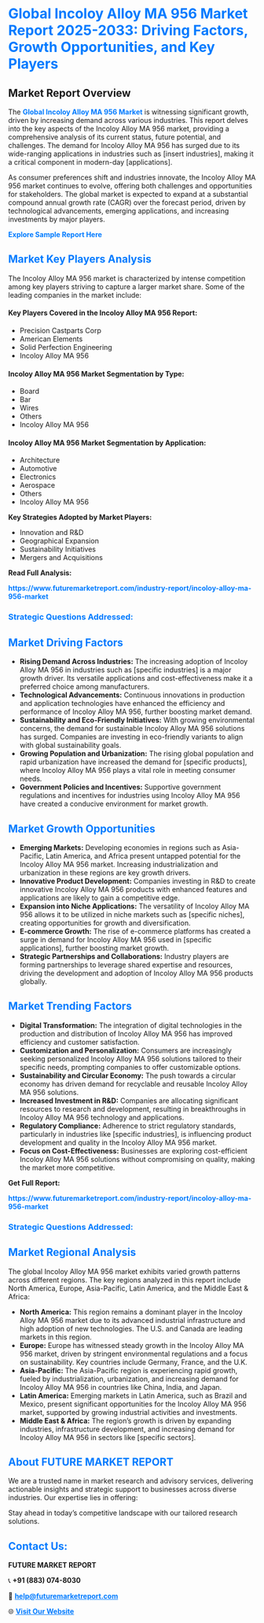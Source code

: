 <h1 style="color: #007BFF;">Global Incoloy Alloy MA 956 Market Report 2025-2033: Driving Factors, Growth Opportunities, and Key Players</h1>

<section id="overview">
<h2>Market Report Overview</h2>
<p>The <a href="https://www.futuremarketreport.com/industry-report/incoloy-alloy-ma-956-market" style="color: #007BFF; text-decoration: none;"><strong>Global Incoloy Alloy MA 956 Market</strong></a> is witnessing significant growth, driven by increasing demand across various industries. This report delves into the key aspects of the Incoloy Alloy MA 956 market, providing a comprehensive analysis of its current status, future potential, and challenges. The demand for Incoloy Alloy MA 956 has surged due to its wide-ranging applications in industries such as [insert industries], making it a critical component in modern-day [applications].</p>
<p>As consumer preferences shift and industries innovate, the Incoloy Alloy MA 956 market continues to evolve, offering both challenges and opportunities for stakeholders. The global market is expected to expand at a substantial compound annual growth rate (CAGR) over the forecast period, driven by technological advancements, emerging applications, and increasing investments by major players.</p>
</section>

<section id="overview">
<p><a href="https://www.futuremarketreport.com/request-sample/reportId=100152" style="color: #007BFF; text-decoration: none;"><strong>Explore Sample Report Here</strong></a></p>
</section>

<section id="key-players">
<h2 style="color: #007BFF;">Market Key Players Analysis</h2>
<p>The Incoloy Alloy MA 956 market is characterized by intense competition among key players striving to capture a larger market share. Some of the leading companies in the market include:</p>
<h4>Key Players Covered in the Incoloy Alloy MA 956 Report:</h4>
<ul><li>Precision Castparts Corp</li><li>American Elements</li><li>Solid Perfection Engineering</li><li>Incoloy Alloy MA 956</li></ul>
<h4>Incoloy Alloy MA 956 Market Segmentation by Type:</h4>
<ul><li>Board</li><li>Bar</li><li>Wires</li><li>Others</li><li>Incoloy Alloy MA 956</li></ul>

<h4>Incoloy Alloy MA 956 Market Segmentation by Application:</h4>
<ul><li>Architecture</li><li>Automotive</li><li>Electronics</li><li>Aerospace</li><li>Others</li><li>Incoloy Alloy MA 956</li></ul>
<p><strong>Key Strategies Adopted by Market Players:</strong></p>
<ul>
<li>Innovation and R&D</li>
<li>Geographical Expansion</li>
<li>Sustainability Initiatives</li>
<li>Mergers and Acquisitions</li>
</ul>
</section>

<section>
<p><strong>Read Full Analysis: </strong></p><a href="https://www.futuremarketreport.com/industry-report/incoloy-alloy-ma-956-market" style="color: #007BFF; text-decoration: none;"><strong>https://www.futuremarketreport.com/industry-report/incoloy-alloy-ma-956-market</strong></a>
<h3 style="color: #007BFF;">Strategic Questions Addressed:</h3>
</section>

<section id="driving-factors">
<h2 style="color: #007BFF;">Market Driving Factors</h2>
<ul>
<li><strong>Rising Demand Across Industries:</strong> The increasing adoption of Incoloy Alloy MA 956 in industries such as [specific industries] is a major growth driver. Its versatile applications and cost-effectiveness make it a preferred choice among manufacturers.</li>
<li><strong>Technological Advancements:</strong> Continuous innovations in production and application technologies have enhanced the efficiency and performance of Incoloy Alloy MA 956, further boosting market demand.</li>
<li><strong>Sustainability and Eco-Friendly Initiatives:</strong> With growing environmental concerns, the demand for sustainable Incoloy Alloy MA 956 solutions has surged. Companies are investing in eco-friendly variants to align with global sustainability goals.</li>
<li><strong>Growing Population and Urbanization:</strong> The rising global population and rapid urbanization have increased the demand for [specific products], where Incoloy Alloy MA 956 plays a vital role in meeting consumer needs.</li>
<li><strong>Government Policies and Incentives:</strong> Supportive government regulations and incentives for industries using Incoloy Alloy MA 956 have created a conducive environment for market growth.</li>
</ul>
</section>

<section id="growth-opportunities">
<h2 style="color: #007BFF;">Market Growth Opportunities</h2>
<ul>
<li><strong>Emerging Markets:</strong> Developing economies in regions such as Asia-Pacific, Latin America, and Africa present untapped potential for the Incoloy Alloy MA 956 market. Increasing industrialization and urbanization in these regions are key growth drivers.</li>
<li><strong>Innovative Product Development:</strong> Companies investing in R&D to create innovative Incoloy Alloy MA 956 products with enhanced features and applications are likely to gain a competitive edge.</li>
<li><strong>Expansion into Niche Applications:</strong> The versatility of Incoloy Alloy MA 956 allows it to be utilized in niche markets such as [specific niches], creating opportunities for growth and diversification.</li>
<li><strong>E-commerce Growth:</strong> The rise of e-commerce platforms has created a surge in demand for Incoloy Alloy MA 956 used in [specific applications], further boosting market growth.</li>
<li><strong>Strategic Partnerships and Collaborations:</strong> Industry players are forming partnerships to leverage shared expertise and resources, driving the development and adoption of Incoloy Alloy MA 956 products globally.</li>
</ul>
</section>

<section id="trending-factors">
<h2 style="color: #007BFF;">Market Trending Factors</h2>
<ul>
<li><strong>Digital Transformation:</strong> The integration of digital technologies in the production and distribution of Incoloy Alloy MA 956 has improved efficiency and customer satisfaction.</li>
<li><strong>Customization and Personalization:</strong> Consumers are increasingly seeking personalized Incoloy Alloy MA 956 solutions tailored to their specific needs, prompting companies to offer customizable options.</li>
<li><strong>Sustainability and Circular Economy:</strong> The push towards a circular economy has driven demand for recyclable and reusable Incoloy Alloy MA 956 solutions.</li>
<li><strong>Increased Investment in R&D:</strong> Companies are allocating significant resources to research and development, resulting in breakthroughs in Incoloy Alloy MA 956 technology and applications.</li>
<li><strong>Regulatory Compliance:</strong> Adherence to strict regulatory standards, particularly in industries like [specific industries], is influencing product development and quality in the Incoloy Alloy MA 956 market.</li>
<li><strong>Focus on Cost-Effectiveness:</strong> Businesses are exploring cost-efficient Incoloy Alloy MA 956 solutions without compromising on quality, making the market more competitive.</li>
</ul>
</section>

<section>
<p><strong>Get Full Report: </strong></p><a href="https://www.futuremarketreport.com/industry-report/incoloy-alloy-ma-956-market" style="color: #007BFF; text-decoration: none;"><strong>https://www.futuremarketreport.com/industry-report/incoloy-alloy-ma-956-market</strong></a>
<h3 style="color: #007BFF;">Strategic Questions Addressed:</h3>
</section>


<section id="regional-analysis">
<h2 style="color: #007BFF;">Market Regional Analysis</h2>
<p>The global Incoloy Alloy MA 956 market exhibits varied growth patterns across different regions. The key regions analyzed in this report include North America, Europe, Asia-Pacific, Latin America, and the Middle East & Africa:</p>
<ul>
<li><strong>North America:</strong> This region remains a dominant player in the Incoloy Alloy MA 956 market due to its advanced industrial infrastructure and high adoption of new technologies. The U.S. and Canada are leading markets in this region.</li>
<li><strong>Europe:</strong> Europe has witnessed steady growth in the Incoloy Alloy MA 956 market, driven by stringent environmental regulations and a focus on sustainability. Key countries include Germany, France, and the U.K.</li>
<li><strong>Asia-Pacific:</strong> The Asia-Pacific region is experiencing rapid growth, fueled by industrialization, urbanization, and increasing demand for Incoloy Alloy MA 956 in countries like China, India, and Japan.</li>
<li><strong>Latin America:</strong> Emerging markets in Latin America, such as Brazil and Mexico, present significant opportunities for the Incoloy Alloy MA 956 market, supported by growing industrial activities and investments.</li>
<li><strong>Middle East & Africa:</strong> The region’s growth is driven by expanding industries, infrastructure development, and increasing demand for Incoloy Alloy MA 956 in sectors like [specific sectors].</li>
</ul>
</section>

<footer>
<h2 style="color: #007BFF;">About FUTURE MARKET REPORT</h2>
<p>We are a trusted name in market research and advisory services, delivering actionable insights and strategic support to businesses across diverse industries. Our expertise lies in offering:</p>

<p>Stay ahead in today’s competitive landscape with our tailored research solutions.</p>

<h2 style="color: #007BFF;">Contact Us:</h2>
<p><strong>FUTURE MARKET REPORT</strong></p>
<p>📞 <strong>+91 (883) 074-8030</strong></p>
<p>📧 <strong><a href="mailto:help@futuremarketreport.com" style="color: #007BFF;">help@futuremarketreport.com</a></strong></p>
<p>🌐 <strong><a href="https://www.futuremarketreport.com/" style="color: #007BFF;">Visit Our Website</a></strong></p>
</footer>
